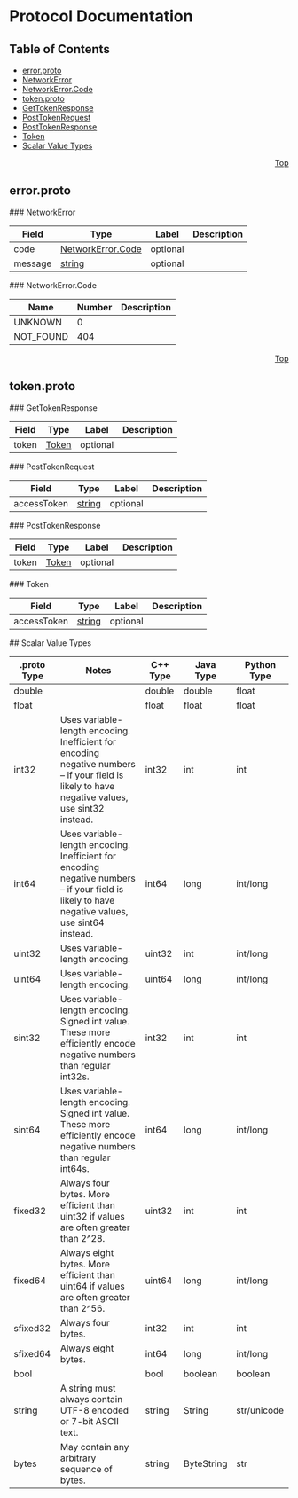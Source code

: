 # Protocol Documentation
<a name="top"/>

## Table of Contents
* [error.proto](#error.proto)
 * [NetworkError](#NetworkError)
 * [NetworkError.Code](#NetworkError.Code)
* [token.proto](#token.proto)
 * [GetTokenResponse](#GetTokenResponse)
 * [PostTokenRequest](#PostTokenRequest)
 * [PostTokenResponse](#PostTokenResponse)
 * [Token](#Token)
* [Scalar Value Types](#scalar-value-types)

<a name="error.proto"/>
<p align="right"><a href="#top">Top</a></p>

## error.proto



<a name="NetworkError"/>
### NetworkError


| Field | Type | Label | Description |
| ----- | ---- | ----- | ----------- |
| code | [NetworkError.Code](#NetworkError.Code) | optional |  |
| message | [string](#string) | optional |  |



<a name="NetworkError.Code"/>
### NetworkError.Code


| Name | Number | Description |
| ---- | ------ | ----------- |
| UNKNOWN | 0 |  |
| NOT_FOUND | 404 |  |




<a name="token.proto"/>
<p align="right"><a href="#top">Top</a></p>

## token.proto



<a name="GetTokenResponse"/>
### GetTokenResponse


| Field | Type | Label | Description |
| ----- | ---- | ----- | ----------- |
| token | [Token](#Token) | optional |  |


<a name="PostTokenRequest"/>
### PostTokenRequest


| Field | Type | Label | Description |
| ----- | ---- | ----- | ----------- |
| accessToken | [string](#string) | optional |  |


<a name="PostTokenResponse"/>
### PostTokenResponse


| Field | Type | Label | Description |
| ----- | ---- | ----- | ----------- |
| token | [Token](#Token) | optional |  |


<a name="Token"/>
### Token


| Field | Type | Label | Description |
| ----- | ---- | ----- | ----------- |
| accessToken | [string](#string) | optional |  |







<a name="scalar-value-types"/>
## Scalar Value Types

| .proto Type | Notes | C++ Type | Java Type | Python Type |
| ----------- | ----- | -------- | --------- | ----------- |
| <a name="double"/> double |  | double | double | float |
| <a name="float"/> float |  | float | float | float |
| <a name="int32"/> int32 | Uses variable-length encoding. Inefficient for encoding negative numbers – if your field is likely to have negative values, use sint32 instead. | int32 | int | int |
| <a name="int64"/> int64 | Uses variable-length encoding. Inefficient for encoding negative numbers – if your field is likely to have negative values, use sint64 instead. | int64 | long | int/long |
| <a name="uint32"/> uint32 | Uses variable-length encoding. | uint32 | int | int/long |
| <a name="uint64"/> uint64 | Uses variable-length encoding. | uint64 | long | int/long |
| <a name="sint32"/> sint32 | Uses variable-length encoding. Signed int value. These more efficiently encode negative numbers than regular int32s. | int32 | int | int |
| <a name="sint64"/> sint64 | Uses variable-length encoding. Signed int value. These more efficiently encode negative numbers than regular int64s. | int64 | long | int/long |
| <a name="fixed32"/> fixed32 | Always four bytes. More efficient than uint32 if values are often greater than 2^28. | uint32 | int | int |
| <a name="fixed64"/> fixed64 | Always eight bytes. More efficient than uint64 if values are often greater than 2^56. | uint64 | long | int/long |
| <a name="sfixed32"/> sfixed32 | Always four bytes. | int32 | int | int |
| <a name="sfixed64"/> sfixed64 | Always eight bytes. | int64 | long | int/long |
| <a name="bool"/> bool |  | bool | boolean | boolean |
| <a name="string"/> string | A string must always contain UTF-8 encoded or 7-bit ASCII text. | string | String | str/unicode |
| <a name="bytes"/> bytes | May contain any arbitrary sequence of bytes. | string | ByteString | str |
